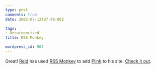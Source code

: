 ```yaml
---
type: post
comments: true
date: 2002-07-12T07:48:00Z

tags:
- Uncategorized
title: RSS Monkey

wordpress_id: 904
---
```


Great! [Reid](http://www.explodingfist.com) has used [RSS Monkey](http://brandbenbrown.com/display.html/rssmonkey ) to add [Plink](http://www.subsist.org/plink/rss.php) to his site. [Check it out](http://www.explodingfist.com/rssmonkey/rssmonkey.pl?url=http://www.subsist.org/plink/rss.php).
